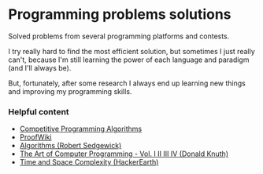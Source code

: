 # Programming problems solutions

Solved problems from several programming platforms and contests.

I try really hard to find the most efficient solution, but sometimes I just really can't, because I'm still learning the power of each language and paradigm (and I'll always be).

But, fortunately, after some research I always end up learning new things and improving my programming skills.

### Helpful content

* [Competitive Programming Algorithms](https://cp-algorithms.com/)
* [ProofWiki](https://proofwiki.org/wiki/Main_Page)
* [Algorithms (Robert Sedgewick)](https://algs4.cs.princeton.edu/home/)
* [The Art of Computer Programming - Vol. I II III IV (Donald Knuth)](https://docero.com.br/doc/eenxxn)
* [Time and Space Complexity (HackerEarth)](https://www.hackerearth.com/practice/basic-programming/complexity-analysis/time-and-space-complexity/tutorial/)
